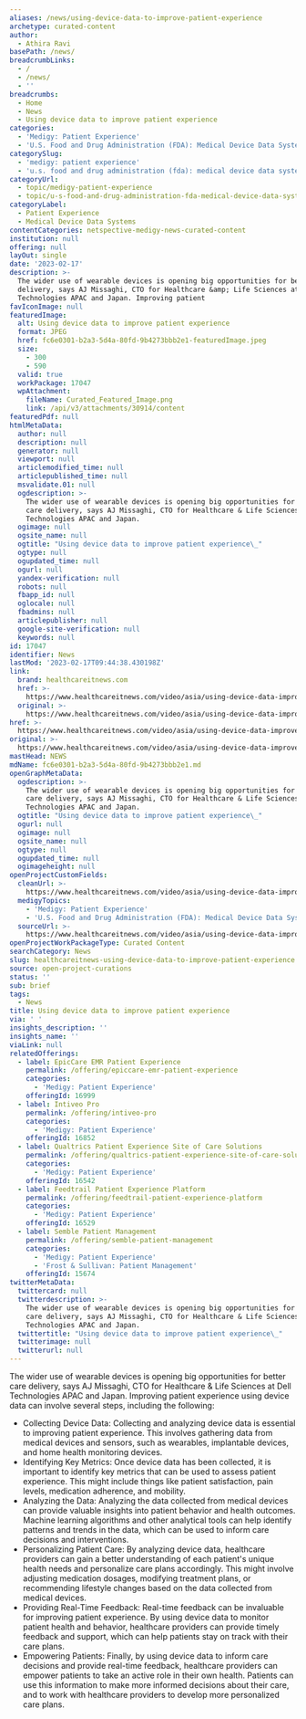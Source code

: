 ```yaml
---
aliases: /news/using-device-data-to-improve-patient-experience
archetype: curated-content
author:
  - Athira Ravi
basePath: /news/
breadcrumbLinks:
  - /
  - /news/
  - ''
breadcrumbs:
  - Home
  - News
  - Using device data to improve patient experience
categories:
  - 'Medigy: Patient Experience'
  - 'U.S. Food and Drug Administration (FDA): Medical Device Data Systems'
categorySlug:
  - 'medigy: patient experience'
  - 'u.s. food and drug administration (fda): medical device data systems'
categoryUrl:
  - topic/medigy-patient-experience
  - topic/u-s-food-and-drug-administration-fda-medical-device-data-systems
categoryLabel:
  - Patient Experience
  - Medical Device Data Systems
contentCategories: netspective-medigy-news-curated-content
institution: null
offering: null
layOut: single
date: '2023-02-17'
description: >-
  The wider use of wearable devices is opening big opportunities for better care
  delivery, says AJ Missaghi, CTO for Healthcare &amp; Life Sciences at Dell
  Technologies APAC and Japan. Improving patient
favIconImage: null
featuredImage:
  alt: Using device data to improve patient experience
  format: JPEG
  href: fc6e0301-b2a3-5d4a-80fd-9b4273bbb2e1-featuredImage.jpeg
  size:
    - 300
    - 590
  valid: true
  workPackage: 17047
  wpAttachment:
    fileName: Curated_Featured_Image.png
    link: /api/v3/attachments/30914/content
featuredPdf: null
htmlMetaData:
  author: null
  description: null
  generator: null
  viewport: null
  articlemodified_time: null
  articlepublished_time: null
  msvalidate.01: null
  ogdescription: >-
    The wider use of wearable devices is opening big opportunities for better
    care delivery, says AJ Missaghi, CTO for Healthcare & Life Sciences at Dell
    Technologies APAC and Japan.
  ogimage: null
  ogsite_name: null
  ogtitle: "Using device data to improve patient experience\_"
  ogtype: null
  ogupdated_time: null
  ogurl: null
  yandex-verification: null
  robots: null
  fbapp_id: null
  oglocale: null
  fbadmins: null
  articlepublisher: null
  google-site-verification: null
  keywords: null
id: 17047
identifier: News
lastMod: '2023-02-17T09:44:38.430198Z'
link:
  brand: healthcareitnews.com
  href: >-
    https://www.healthcareitnews.com/video/asia/using-device-data-improve-patient-experience
  original: >-
    https://www.healthcareitnews.com/video/asia/using-device-data-improve-patient-experience
href: >-
  https://www.healthcareitnews.com/video/asia/using-device-data-improve-patient-experience
original: >-
  https://www.healthcareitnews.com/video/asia/using-device-data-improve-patient-experience
mastHead: NEWS
mdName: fc6e0301-b2a3-5d4a-80fd-9b4273bbb2e1.md
openGraphMetaData:
  ogdescription: >-
    The wider use of wearable devices is opening big opportunities for better
    care delivery, says AJ Missaghi, CTO for Healthcare & Life Sciences at Dell
    Technologies APAC and Japan.
  ogtitle: "Using device data to improve patient experience\_"
  ogurl: null
  ogimage: null
  ogsite_name: null
  ogtype: null
  ogupdated_time: null
  ogimageheight: null
openProjectCustomFields:
  cleanUrl: >-
    https://www.healthcareitnews.com/video/asia/using-device-data-improve-patient-experience
  medigyTopics:
    - 'Medigy: Patient Experience'
    - 'U.S. Food and Drug Administration (FDA): Medical Device Data Systems'
  sourceUrl: >-
    https://www.healthcareitnews.com/video/asia/using-device-data-improve-patient-experience
openProjectWorkPackageType: Curated Content
searchCategory: News
slug: healthcareitnews-using-device-data-to-improve-patient-experience
source: open-project-curations
status: ''
sub: brief
tags:
  - News
title: Using device data to improve patient experience
via: ' '
insights_description: ''
insights_name: ''
viaLink: null
relatedOfferings:
  - label: EpicCare EMR Patient Experience
    permalink: /offering/epiccare-emr-patient-experience
    categories:
      - 'Medigy: Patient Experience'
    offeringId: 16999
  - label: Intiveo Pro
    permalink: /offering/intiveo-pro
    categories:
      - 'Medigy: Patient Experience'
    offeringId: 16852
  - label: Qualtrics Patient Experience Site of Care Solutions
    permalink: /offering/qualtrics-patient-experience-site-of-care-solutions
    categories:
      - 'Medigy: Patient Experience'
    offeringId: 16542
  - label: Feedtrail Patient Experience Platform
    permalink: /offering/feedtrail-patient-experience-platform
    categories:
      - 'Medigy: Patient Experience'
    offeringId: 16529
  - label: Semble Patient Management
    permalink: /offering/semble-patient-management
    categories:
      - 'Medigy: Patient Experience'
      - 'Frost & Sullivan: Patient Management'
    offeringId: 15674
twitterMetaData:
  twittercard: null
  twitterdescription: >-
    The wider use of wearable devices is opening big opportunities for better
    care delivery, says AJ Missaghi, CTO for Healthcare & Life Sciences at Dell
    Technologies APAC and Japan.
  twittertitle: "Using device data to improve patient experience\_"
  twitterimage: null
  twitterurl: null
---
```

<p>The wider use of wearable devices is opening big opportunities for better care delivery, says AJ Missaghi, CTO for Healthcare &amp; Life Sciences at Dell Technologies APAC and Japan. Improving patient experience using device data can involve several steps, including the following:</p><ul><li>Collecting Device Data: Collecting and analyzing device data is essential to improving patient experience. This involves gathering data from medical devices and sensors, such as wearables, implantable devices, and home health monitoring devices.</li><li>Identifying Key Metrics: Once device data has been collected, it is important to identify key metrics that can be used to assess patient experience. This might include things like patient satisfaction, pain levels, medication adherence, and mobility.</li><li>Analyzing the Data: Analyzing the data collected from medical devices can provide valuable insights into patient behavior and health outcomes. Machine learning algorithms and other analytical tools can help identify patterns and trends in the data, which can be used to inform care decisions and interventions.</li><li>Personalizing Patient Care: By analyzing device data, healthcare providers can gain a better understanding of each patient's unique health needs and personalize care plans accordingly. This might involve adjusting medication dosages, modifying treatment plans, or recommending lifestyle changes based on the data collected from medical devices.</li><li>Providing Real-Time Feedback: Real-time feedback can be invaluable for improving patient experience. By using device data to monitor patient health and behavior, healthcare providers can provide timely feedback and support, which can help patients stay on track with their care plans.</li><li>Empowering Patients: Finally, by using device data to inform care decisions and provide real-time feedback, healthcare providers can empower patients to take an active role in their own health. Patients can use this information to make more informed decisions about their care, and to work with healthcare providers to develop more personalized care plans.</li></ul>
